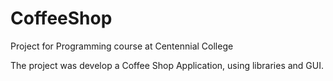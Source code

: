 # CoffeeShop
Project for Programming course at Centennial College

The project was develop a Coffee Shop Application, using libraries and GUI.
